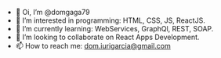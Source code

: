 - 👋 Oi, I’m @domgaga79
- 👀 I’m interested in programming: HTML, CSS, JS, ReactJS.  
- 🌱 I’m currently learning: WebServices, GraphQl, REST, SOAP.
- 💞️ I’m looking to collaborate on React Apps Development.
- 📫 How to reach me: dom.iurigarcia@gmail.com

<!---
domgaga79/domgaga79 is a ✨ special ✨ repository because its `README.md` (this file) appears on your GitHub profile.
You can click the Preview link to take a look at your changes.
--->
